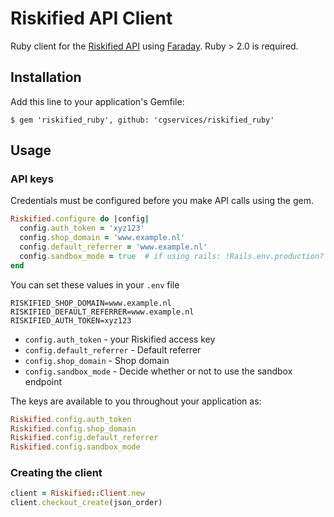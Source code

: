 # Riskified API Client

Ruby client for the [Riskified API](https://apiref.riskified.com) using [Faraday](https://github.com/technoweenie/faraday).  Ruby > 2.0 is required.

## Installation

Add this line to your application's Gemfile:

    $ gem 'riskified_ruby', github: 'cgservices/riskified_ruby'

## Usage

### API keys

Credentials must be configured before you make API calls using the gem.

```ruby
Riskified.configure do |config|
  config.auth_token = 'xyz123'
  config.shop_domain = 'www.example.nl'
  config.default_referrer = 'www.example.nl'
  config.sandbox_mode = true  # if using rails: !Rails.env.production?
end
```

You can set these values in your `.env` file 

```dotenv
RISKIFIED_SHOP_DOMAIN=www.example.nl
RISKIFIED_DEFAULT_REFERRER=www.example.nl
RISKIFIED_AUTH_TOKEN=xyz123
```

* `config.auth_token` - your Riskified access key
* `config.default_referrer` - Default referrer
* `config.shop_domain` - Shop domain
* `config.sandbox_mode` - Decide whether or not to use the sandbox endpoint

The keys are available to you throughout your application as:

```ruby
Riskified.config.auth_token
Riskified.config.shop_domain
Riskified.config.default_referrer
Riskified.config.sandbox_mode
```

### Creating the client

```ruby
client = Riskified::Client.new
client.checkout_create(json_order)
```
